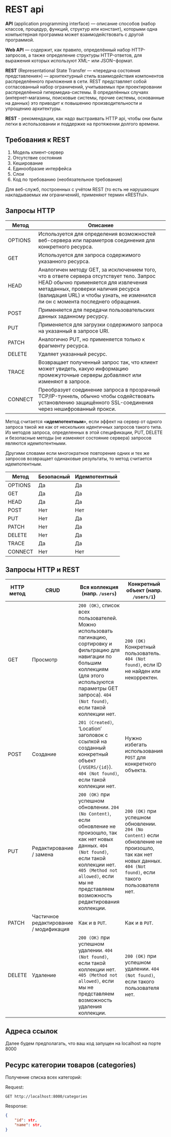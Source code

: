 # REST api

**API** (application programming interface) — описание способов
(набор классов, процедур, функций, структур или констант), которыми одна
компьютерная программа может взаимодействовать с другой программой.

**Web API** — содержит, как правило, определённый набор HTTP-запросов, а также
определение структуры HTTP-ответов, для выражения которых используют XML−
или JSON−формат.


**REST** (Representational State Transfer — «передача состояния представления») —
архитектурный стиль взаимодействия компонентов распределённого приложения в сети.
REST представляет собой согласованный набор ограничений, учитываемых при проектировании
распределённой гипермедиа-системы. В определённых случаях (интернет-магазины, поисковые
системы, прочие системы, основанные на данных) это приводит к повышению
производительности и упрощению архитектуры.

**REST** - рекомендации, как надо выстраивать HTTP api, чтобы они были легки в
использовании и поддержке на протяжении долгого времени.

## Требования к REST

1. Модель клиент-сервер
2. Отсутствие состояния
3. Кеширование
4. Единообразие интерфейса
5. Слои
6. Код по требованию (необязательное требование)

Для веб-служб, построенных с учётом REST (то есть не нарушающих накладываемых им
ограничений), применяют термин «RESTful».

## Запросы HTTP

| Метод   | Описание                                                                                                                                                                                                                                                |
| ------- | ------------------------------------------------------------------------------------------------------------------------------------------------------------------------------------------------------------------------------------------------------- |
| OPTIONS | Используется для определения возможностей веб-сервера или параметров соединения для конкретного ресурса.                                                                                                                                                |
| GET     | Используется для запроса содержимого указанного ресурса.                                                                                                                                                                                                |
| HEAD    | Аналогичен методу GET, за исключением того, что в ответе сервера отсутствует тело. Запрос HEAD обычно применяется для извлечения метаданных, проверки наличия ресурса (валидация URL) и чтобы узнать, не изменился ли он с момента последнего обращения.|
| POST    | Применяется для передачи пользовательских данных заданному ресурсу.                                                                                                                                                                                     |
| PUT     | Применяется для загрузки содержимого запроса на указанный в запросе URI.                                                                                                                                                                                |
| PATCH   | Аналогично PUT, но применяется только к фрагменту ресурса.                                                                                                                                                                                              |
| DELETE  | Удаляет указанный ресурс.                                                                                                                                                                                                                               |
| TRACE   | Возвращает полученный запрос так, что клиент может увидеть, какую информацию промежуточные серверы добавляют или изменяют в запросе.                                                                                                                    |
| CONNECT | Преобразует соединение запроса в прозрачный TCP/IP-туннель, обычно чтобы содействовать установлению защищённого SSL-соединения через нешифрованный прокси.                                                                                               |

Метод считается «**идемпотентным**», если эффект на сервер от одного запроса такой же
как от нескольких идентичных запросов такого типа. Из методов запроса, определенных
в этой спецификации, PUT, DELETE и безопасные методы (не изменяют состояние сервера)
запросов являются идемпотентными.

Другими словами если многократное повторение одних и тех же запросов возвращает
одинаковые результаты, то метод считается идемпотентным.

| Метод | Безопасный | Идемпотентный |
| ----- | ---------- | ------------- |
|OPTIONS|Да          |Да             |
|GET    |Да          |Да             |
|HEAD   |Да          |Да             |
|POST   |Нет         |Нет            |
|PUT    |Нет         |Да             |
|PATCH  |Нет         |Да             |
|DELETE |Нет         |Да             |
|TRACE  |Да          |Да             |
|CONNECT|Нет         |Нет            |

## Запросы HTTP и REST

| HTTP метод | CRUD                                   | Вся коллекция (напр. `/users`)                                                                                                                                                                                                                         | Конкретный объект (напр. `/users/1`)                                                                                                                            |
| ---------- | -------------------------------------- | ------------------------------------------------------------------------------------------------------------------------------------------------------------------------------------------------------------------------------------------------------ | --------------------------------------------------------------------------------------------------------------------------------------------------------------- |
| GET        | Просмотр                               | `200 (OK)`, список всех пользователей. Можно использовать пагинацию, сортировку и фильтрацию для навигации по большим коллекциям (для этого используются параметры GET запроса). `404 (Not found)`, если такой коллекции нет.                          | `200 (OK)` Конкретный пользователь. `404 (Not found)`, если ID не найден или некорректен.                                                                       |
| POST       | Создание                               | `201 (Created)`, ‘Location’ заголовок с ссылкой на созданный конкретный объект (`/USERS/{id}`). `404 (Not found)`, если такой коллекции нет.                                                                                                           | Нужно избегать использования `POST` для конкретного объекта.                                                                                                    |
| PUT        | Редактирование / замена                | `200 (OK)` при успешном обновлении. `204 (No Content)`, если обновление не произошло, так как нет новых данных. `404 (Not found)`, если такой коллекции нет. `405 (Method not allowed)`, если мы не представляем возможность редактирования коллекции. | `200 (OK)` при успешном обновлении. `204 (No Content)` если обновление не произошло, так как нет новых данных. `404 (Not found)`, если такого пользователя нет. |
| PATCH      | Частичное редактирование / модификация | Как и в `PUT`.                                                                                                                                                                                                                                         | Как и в `PUT`.                                                                                                                                                  |
| DELETE     | Удаление                               | `200 (OK)` при успешном удалении. `404 (Not found)`, если такой коллекции нет. `405 (Method not allowed)`, если мы не представляем возможность удаления коллекции.                                                                                     | `200 (OK)` при успешном удалении. `404 (Not found)`, если такого пользователя нет.                                                                              |

## Адреса ссылок

Далее будем предполагать, что ваш код запущен на localhost на порте 8000

## Ресурс категории товаров (categories)

Получение списка всех категорий:

Request:
```http request
GET http://localhost:8000/categories
```

Response:
```json
{
    "id": str,
    "name": str,
}
```